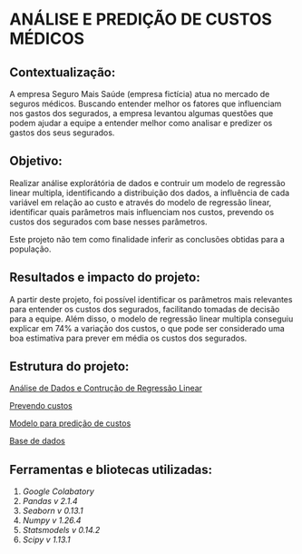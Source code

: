 # ANÁLISE E PREDIÇÃO DE CUSTOS MÉDICOS

## Contextualização:
A empresa Seguro Mais Saúde (empresa fictícia) atua no mercado de seguros médicos. Buscando entender melhor os fatores que influenciam nos gastos dos segurados, a empresa levantou algumas questões que podem ajudar a equipe a entender melhor como analisar e predizer os gastos dos seus segurados.

## Objetivo:
Realizar análise explorátória de dados e contruir um modelo de regressão linear multipla, identificando a distribuição dos dados, a influência de cada variável em relação ao custo e através do modelo de regressão linear, identificar quais parâmetros mais influenciam nos custos, prevendo os custos dos segurados com base nesses parâmetros.

Este projeto não tem como finalidade inferir as conclusões obtidas para a população.

## Resultados e impacto do projeto:
A partir deste projeto, foi possível identificar os parâmetros mais relevantes para entender os custos dos segurados, facilitando tomadas de decisão para a equipe. Além disso, o modelo de regressão linear multipla conseguiu explicar em 74% a variação dos custos, o que pode ser considerado uma boa estimativa para prever em média os custos dos segurados.

## Estrutura do projeto:
[Análise de Dados e Contrução de Regressão Linear](https://github.com/olegariofelipe/regressao_linear_custos_medicos/blob/main/An%C3%A1lise_de_Dados_e_Regress%C3%A3o_Linear_Custos_Medicos.ipynb)

[Prevendo custos](https://github.com/olegariofelipe/regressao_linear_custos_medicos/blob/main/Prevendo_custos.ipynb)

[Modelo para predição de custos](https://github.com/olegariofelipe/regressao_linear_custos_medicos/blob/main/previsao_custos_medicos.skl)

[Base de dados](https://github.com/olegariofelipe/regressao_linear_custos_medicos/blob/main/medical_insurance.csv)

## Ferramentas e bliotecas utilizadas:

1. _Google Colabatory_
2. _Pandas v 2.1.4_
3. _Seaborn v 0.13.1_
4. _Numpy v 1.26.4_
5. _Statsmodels v 0.14.2_
6. _Scipy v 1.13.1_
